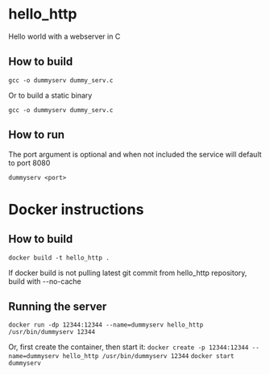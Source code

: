 # hello_http
Hello world with a webserver in C


## How to build
```gcc -o dummyserv dummy_serv.c```

Or to build a static binary

```gcc -o dummyserv dummy_serv.c```

## How to run
The port argument is optional and when not included the service will default to port 8080

```dummyserv <port>```

# Docker instructions

## How to build
```docker build -t hello_http .```

If docker build is not pulling latest git commit from hello_http repository, build with --no-cache

## Running the server
```docker run -dp 12344:12344 --name=dummyserv hello_http /usr/bin/dummyserv 12344```

Or, first create the container, then start it:
```docker create -p 12344:12344 --name=dummyserv hello_http /usr/bin/dummyserv 12344```
```docker start dummyserv```
